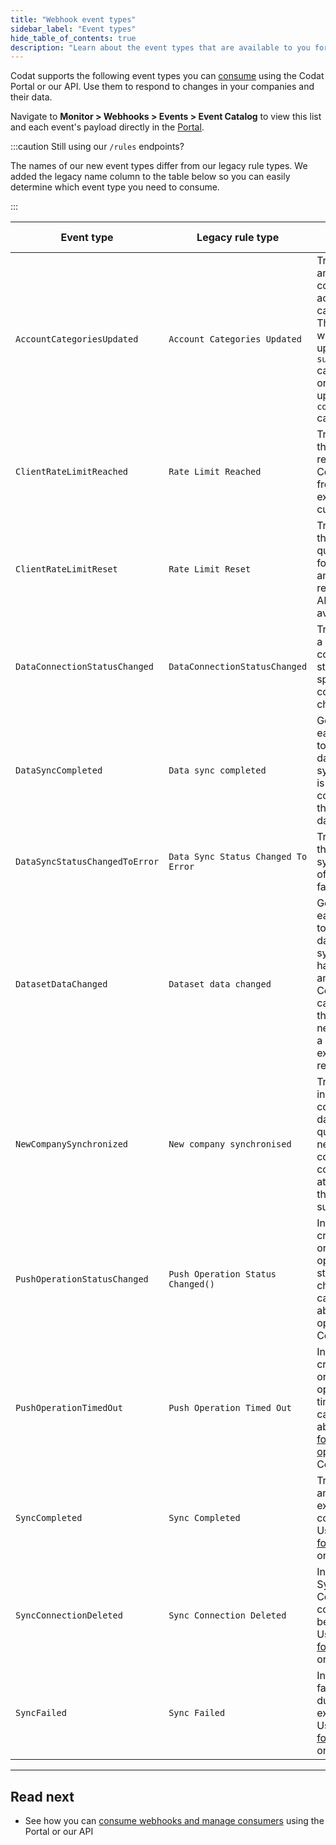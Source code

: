 ```yaml
---
title: "Webhook event types"
sidebar_label: "Event types"
hide_table_of_contents: true
description: "Learn about the event types that are available to you for consumption"
---
```


Codat supports the following event types you can [consume](/using-the-api/webhooks/create-consumer) using the Codat Portal or our API. Use them to respond to changes in your companies and their data.

Navigate to **Monitor > Webhooks > Events > Event Catalog** to view this list and each event's payload directly in the [Portal](https://app.codat.io/monitor/events). 

:::caution Still using our `/rules` endpoints?

The names of our new event types differ from our legacy rule types. We added the legacy name column to the table below so you can easily determine which event type you need to consume.

:::

| Event type                     | Legacy rule type                    | Event description                                                                                                                                                                        |
|--------------------------------|-------------------------------------|------------------------------------------------------------------------------------------------------------------------------------------------------------------------------------------|
| `AccountCategoriesUpdated`     | `Account Categories Updated`        | Triggered anytime a company's accounts are categorized. This can be when Codat updates the `suggested` category fields or a user updates the `confirmed` category fields.                |
| `ClientRateLimitReached`       | `Rate Limit Reached`                | Triggered when the number of requests to Codat's API from the client exceeds the current quota.                                                                                          |
| `ClientRateLimitReset`         | `Rate Limit Reset`                  | Triggered when the rate limit quota has reset for the client, and more requests to the API are available.                                                                                |
| `DataConnectionStatusChanged`  | `DataConnectionStatusChanged`       | Triggered when a data connection status of a specific company changes.                                                                                                                   |
| `DataSyncCompleted`            | `Data sync completed`               | Generated for each `dataType` to indicate that data synchronization is successfully completed for that specific data type.                                                               |
| `DataSyncStatusChangedToError` | `Data Sync Status Changed To Error` | Triggered when the synchronization of a dataset fails.                                                                                                                                   |
| `DatasetDataChanged`           | `Dataset data changed`              | Generated for each `dataType` to indicate that dataset synchronization has completed and updated Codat's data cache through the creation of new records or a change to existing records. |
| `NewCompanySynchronized`       | `New company synchronised`          | Triggered when initial syncs are complete for all data types queued for a newly connected company, and at least one of those syncs is successful.                                        |
| `PushOperationStatusChanged`   | `Push Operation Status Changed()`   | Indicates that a create, update, or delete operation's status has changed. You can [learn more](/using-the-api/push) about push operations at Codat.                                     |
| `PushOperationTimedOut`        | `Push Operation Timed Out`          | Indicates that a create, update, or delete operation has timed out. You can learn more about [timeouts for push operations](/using-the-api/push#timeouts) at Codat.                      |
| `SyncCompleted`                  | `Sync Completed`                    | Triggered anytime an expense sync completes. <br/> Used for [Sync for Expenses](/expenses/overview) only.                                                                                |
| `SyncConnectionDeleted`          | `Sync Connection Deleted`           | Indicates a Sync for Commerce connection has been deleted. <br/> Used for [Sync for Commerce](/commerce/overview) only.                                                                  |
| `SyncFailed`                     | `Sync Failed`                       | Indicates a failure occurred during an expense sync. <br/> Used for [Sync for Expenses](/expenses/overview) only.                                                                        |

---
## Read next

- See how you can [consume webhooks and manage consumers](/using-the-api/webhooks/create-consumer) using the Portal or our API